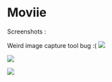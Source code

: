# Moviie

Screenshots :

Weird image capture tool bug :( 
![](https://github.com/solael/Moviie/blob/master/moviie.gif)

![](https://github.com/solael/Moviie/blob/master/my%20movie.png)

![](https://github.com/solael/Moviie/blob/master/best%20movies.png)
